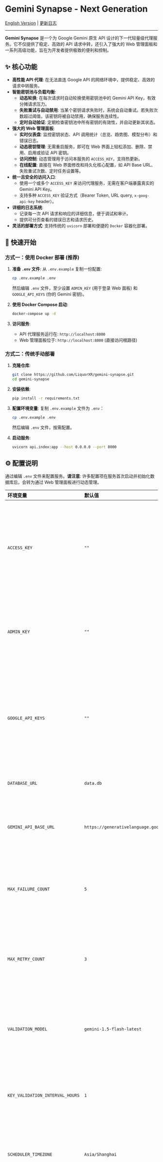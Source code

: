 # Gemini Synapse - Next Generation

[English Version](README.en-US.md) | [更新日志](CHANGELOG.md)

---

**Gemini Synapse** 是一个为 Google Gemini 原生 API 设计的下一代轻量级代理服务。它不仅提供了稳定、高效的 API 请求中转，还引入了强大的 Web 管理面板和一系列高级功能，旨在为开发者提供极致的便利和控制。

## ✨ 核心功能

-   **高性能 API 代理**: 在无法直连 Google API 的网络环境中，提供稳定、高效的请求中转服务。
-   **智能密钥池与负载均衡**:
    -   **动态轮换**: 在每次请求时自动轮换使用密钥池中的 Gemini API Key，有效分摊请求压力。
    -   **失败重试与自动禁用**: 当某个密钥请求失败时，系统会自动重试。若失败次数超过阈值，该密钥将被自动禁用，确保服务连续性。
    -   **定时自动验证**: 定期检查密钥池中所有密钥的有效性，并自动更新其状态。
-   **强大的 Web 管理面板**:
    -   **实时仪表盘**: 监控密钥状态、API 调用统计（总览、趋势图、模型分布）和错误日志。
    -   **动态密钥管理**: 无需重启服务，即可在 Web 界面上轻松添加、删除、禁用、启用或验证 API 密钥。
    -   **访问控制**: 动态管理用于访问本服务的 `ACCESS_KEY`，支持热更新。
    -   **在线配置**: 直接在 Web 界面修改和持久化核心配置，如 API Base URL、失败重试次数、定时任务设置等。
-   **统一且安全的访问入口**:
    -   使用一个或多个 `ACCESS_KEY` 来访问代理服务，无需在客户端暴露真实的 Gemini API Key。
    -   支持多种 `ACCESS_KEY` 验证方式（Bearer Token, URL query, `x-goog-api-key` header）。
-   **详细的日志系统**:
    -   记录每一次 API 请求和响应的详细信息，便于调试和审计。
    -   提供可分页查看的错误日志和请求历史。
-   **灵活的部署方式**: 支持传统的 `uvicorn` 部署和便捷的 `Docker` 容器化部署。

## 🚀 快速开始

### 方式一：使用 Docker 部署 (推荐)

1.  **准备 `.env` 文件**:
    从 `.env.example` 复制一份配置:
    ```bash
    cp .env.example .env
    ```
    然后编辑 `.env` 文件，至少设置 `ADMIN_KEY` (用于登录 Web 面板) 和 `GOOGLE_API_KEYS` (你的 Gemini 密钥)。

2.  **使用 Docker Compose 启动**:
    ```bash
    docker-compose up -d
    ```

3.  **访问服务**:
    -   API 代理服务运行在: `http://localhost:8000`
    -   Web 管理面板位于: `http://localhost:8000` (直接访问根路径)

### 方式二：传统手动部署

1.  **克隆仓库**:
    ```bash
    git clone https://github.com/LiquorXR/gemini-synapse.git
    cd gemini-synapse
    ```

2.  **安装依赖**:
    ```bash
    pip install -r requirements.txt
    ```

3.  **配置环境变量**:
    复制 `.env.example` 文件为 `.env`：
    ```bash
    cp .env.example .env
    ```
    然后编辑 `.env` 文件，按需配置。

4.  **启动服务**:
    ```bash
    uvicorn api.index:app --host 0.0.0.0 --port 8000
    ```

## ⚙️ 配置说明

通过编辑 `.env` 文件来配置服务。**请注意**: 许多配置项在服务首次启动并初始化数据库后，会转为通过 Web 管理面板进行动态管理。

| 环境变量 | 默认值 | 说明 |
| :--- | :--- | :--- |
| `ACCESS_KEY` | `""` | 访问本代理服务的密钥，支持多个，用逗号分隔。**首次启动后可在 Web 面板管理**。 |
| `ADMIN_KEY` | `""` | 登录 Web 管理面板的密码。**首次启动后可在 Web 面板修改**。 |
| `GOOGLE_API_KEYS` | `""` | 你的 Google Gemini API 密钥，支持多个，用逗号分隔。**首次启动后可在 Web 面板管理**。 |
| `DATABASE_URL` | `data.db` | SQLite 数据库文件的路径。 |
| `GEMINI_API_BASE_URL` | `https://generativelanguage.googleapis.com` | Google API 的上游地址。**可在 Web 面板修改**。 |
| `MAX_FAILURE_COUNT` | `5` | 密钥连续失败多少次后被禁用。**可在 Web 面板修改**。 |
| `MAX_RETRY_COUNT` | `3` | 单个密钥请求失败后的最大重试次数。**可在 Web 面板修改**。 |
| `VALIDATION_MODEL` | `gemini-1.5-flash-latest` | 用于自动验证密钥有效性的模型。**可在 Web 面板修改**。 |
| `KEY_VALIDATION_INTERVAL_HOURS` | `1` | 定时验证密钥的间隔（小时）。**可在 Web 面板修改**。 |
| `SCHEDULER_TIMEZONE` | `Asia/Shanghai` | 定时任务的时区。**可在 Web 面板修改**。 |
| `ERROR_LOG_RETENTION_DAYS` | `15` | 错误日志的保留天数。**可在 Web 面板修改**。 |
| `REQUEST_LOG_RETENTION_DAYS` | `30` | 请求历史的保留天数。**可在 Web 面板修改**。 |

## 💡 如何使用

### 1. 登录 Web 管理面板

-   打开浏览器，访问 `http://<你的服务器IP>:8000`。
-   输入你在 `.env` 中设置的 `ADMIN_KEY` 进行登录。
-   在面板中，你可以管理所有 Gemini API 密钥、访问密钥和系统配置。

### 2. 对接客户端

将你的第三方客户端或应用配置为使用本代理服务：

-   **API 端点 / Base URL**: `http://<你的服务器IP>:8000`
-   **API 密钥**: 填入你在 `.env` 或 Web 面板中设置的 `ACCESS_KEY` 之一。

请求将自动通过代理转发至 Gemini API，并享受密钥负载均衡、失败重试等所有高级功能。

## 🌐 公网访问 (内网穿透)

如果你的服务部署在没有公网 IP 的设备上（例如家庭网络、办公室或 Termux 环境），你可以使用内网穿透工具将其安全地暴露到公网上。这里我们推荐使用 **Cloudflare Tunnel**，因为它完全免费、稳定，并且能自动为你配置 HTTPS。

### 使用 Cloudflare Tunnel (推荐)

**注意**: 在某些较旧的 Android 内核上，Termux 用户运行 `cloudflared tunnel login` 可能会遇到 `SIGSYS: bad system call` 错误。这是因为 `cloudflared` 尝试调用一个当前系统不支持的系统调用来打开浏览器。下面的 **Token 认证方法** 可以完美绕过此问题，是官方推荐的服务器和 Termux 环境部署方式。

#### 步骤 1: 下载 `cloudflared` 客户端

在你的服务器或 Termux 环境中，根据你的系统架构下载对应的 `cloudflared` 客户端。

*   **对于 Linux (x86_64):**
    ```bash
    curl -L https://github.com/cloudflare/cloudflared/releases/latest/download/cloudflared-linux-amd64 -o cloudflared
    ```
*   **对于 Linux (ARM64, 例如 Termux):**
    ```bash
    curl -L https://github.com/cloudflare/cloudflared/releases/latest/download/cloudflared-linux-arm64 -o cloudflared
    ```

下载后，赋予其执行权限：
```bash
chmod +x cloudflared
```

#### 步骤 2: 在 Cloudflare 控制台创建隧道并获取 Token

1.  在你的**电脑或手机浏览器**上，访问 [Cloudflare Zero Trust 控制台](https://one.dash.cloudflare.com/) 并登录。
2.  在左侧边栏，找到并点击 **Access** -> **Tunnels**。
3.  点击 **Create a tunnel** 按钮。
4.  选择 **Cloudflared** 作为连接器类型，点击 **Next**。
5.  **为你的隧道命名** (例如 `gemini-termux`)，然后点击 **Save tunnel**。
6.  在下一个页面，你会看到不同操作系统的安装指令。**请忽略这些指令**，我们只需要页面上显示的 **Token**。它是一长串字符，请**复制**它。

#### 步骤 3: 在 Termux 或服务器上运行隧道

回到你的 Termux/服务器，执行以下命令。请将 `<Your-Token-Here>` 替换为您刚刚从 Cloudflare 网站复制的真实 Token。

```bash
./cloudflared tunnel --no-autoupdate run --token <Your-Token-Here>
```
此时，你的设备和 Cloudflare 之间已经建立了安全的连接。

#### 步骤 4: 配置公网域名并指向本地服务

1.  回到浏览器中的 Cloudflare Tunnels 控制台。你应该能看到刚刚创建的隧道状态为 **"Connected"**。
2.  点击你的隧道名称，然后切换到 **Public Hostname** 标签页。
3.  点击 **Add a public hostname**。
4.  在 **Service** 部分，将 **Type** 设置为 `HTTP`，并将 **URL** 设置为 `localhost:8000` (这是 Gemini Synapse 服务的地址)。
5.  点击 **Save hostname**。

完成！Cloudflare 会自动为你分配一个 `.trycloudflare.com` 的域名（或使用你自己的域名），并将其指向你在本地运行的服务。现在，你可以通过这个公网地址访问你的应用了。为了让它在后台稳定运行，建议配合 `tmux` 或 `screen` 等工具使用。

## 🤝 贡献

欢迎各种形式的贡献！如果你有任何想法、建议或发现 Bug，请随时提交 [Issues](https://github.com/LiquorXR/gemini-synapse/issues) 或 [Pull Requests](https://github.com/LiquorXR/gemini-synapse/pulls)。

## 📄 许可证

本项目基于 [MIT License](LICENSE) 开源。
